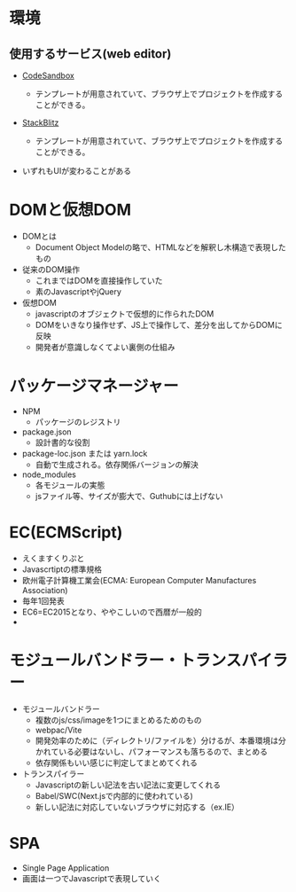 # 環境
## 使用するサービス(web editor)
 * [CodeSandbox](https://codesandbox.io/)
   * テンプレートが用意されていて、ブラウザ上でプロジェクトを作成することができる。
 * [StackBlitz](https://stackblitz.com/)
   * テンプレートが用意されていて、ブラウザ上でプロジェクトを作成することができる。

 * いずれもUIが変わることがある

# DOMと仮想DOM
* DOMとは
  * Document Object Modelの略で、HTMLなどを解釈し木構造で表現したもの　
* 従来のDOM操作
  * これまではDOMを直接操作していた
  * 素のJavascriptやjQuery
* 仮想DOM
  * javascriptのオブジェクトで仮想的に作られたDOM
  * DOMをいきなり操作せず、JS上で操作して、差分を出してからDOMに反映
  * 開発者が意識しなくてよい裏側の仕組み

# パッケージマネージャー
* NPM
  * パッケージのレジストリ
* package.json
  * 設計書的な役割
* package-loc.json または yarn.lock
  * 自動で生成される。依存関係バージョンの解決
* node_modules
  * 各モジュールの実態
  * jsファイル等、サイズが膨大で、Guthubには上げない

# EC(ECMScript)
 * えくますくりぷと
 * Javascrtiptの標準規格
 * 欧州電子計算機工業会(ECMA: European Computer Manufactures Association)
 * 毎年1回発表
 * EC6=EC2015となり、ややこしいので西暦が一般的
 * 

# モジュールバンドラー・トランスパイラー
 * モジュールバンドラー
   * 複数のjs/css/imageを1つにまとめるためのもの
   * webpac/Vite
   * 開発効率のために（ディレクトリ/ファイルを）分けるが、本番環境は分かれている必要はないし、パフォーマンスも落ちるので、まとめる
   * 依存関係もいい感じに判定してまとめてくれる
 * トランスパイラー
   * Javascriptの新しい記法を古い記法に変更してくれる
   * Babel/SWC(Next.jsで内部的に使われている)
   * 新しい記法に対応していないブラウザに対応する（ex.IE）

# SPA
 * Single Page Application
 * 画面は一つでJavascriptで表現していく

